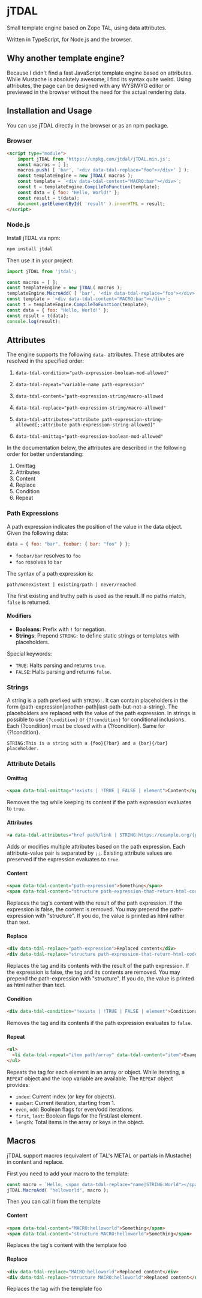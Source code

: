 # jTDAL

Small template engine based on Zope TAL, using data attributes.

Written in TypeScript, for Node.js and the browser.

## Why another template engine?

Because I didn't find a fast JavaScript template engine based on attributes. While Mustache is absolutely awesome, I find its syntax quite weird. Using attributes, the page can be designed with any WYSIWYG editor or previewed in the browser without the need for the actual rendering data.

## Installation and Usage

You can use jTDAL directly in the browser or as an npm package.

### Browser

```html
<script type="module">
    import jTDAL from 'https://unpkg.com/jtdal/jTDAL.min.js';
	const macros = [ ];
	macros.push( [ 'bar', '<div data-tdal-replace="foo"></div>' ] );
    const templateEngine = new jTDAL( macros );
    const template = `<div data-tdal-content="MACRO:bar"></div>`;
    const t = templateEngine.CompileToFunction(template);
    const data = { foo: "Hello, World!" };
    const result = t(data);
    document.getElementById( 'result' ).innerHTML = result;
</script>
```

### Node.js

Install jTDAL via npm:

```bash
npm install jtdal
```

Then use it in your project:

```javascript
import jTDAL from 'jtdal';

const macros = [ ];
const templateEngine = new jTDAL( macros );
templateEngine.MacroAdd( [ 'bar', '<div data-tdal-replace="foo"></div>' ] );
const template = `<div data-tdal-content="MACRO:bar"></div>`;
const t = templateEngine.CompileToFunction(template);
const data = { foo: "Hello, World!" };
const result = t(data);
console.log(result);
```

## Attributes

The engine supports the following `data-` attributes. These attributes are resolved in the specified order:

1. `data-tdal-condition="path-expression-boolean-mod-allowed"`

2. `data-tdal-repeat="variable-name path-expression"`

3. `data-tdal-content="path-expression-string/macro-allowed`

4. `data-tdal-replace="path-expression-string/macro-allowed"`

5. `data-tdal-attributes="attribute path-expression-string-allowed[;;attribute path-expression-string-allowed]"`

6. `data-tdal-omittag="path-expression-boolean-mod-allowed"`

In the documentation below, the attributes are described in the following order for better understanding:

1. Omittag
2. Attributes
3. Content
4. Replace
5. Condition
6. Repeat

### Path Expressions

A path expression indicates the position of the value in the data object. Given the following data:

```javascript
data = { foo: "bar", foobar: { bar: "foo" } };
```

- `foobar/bar` resolves to `foo`
- `foo` resolves to `bar`

The syntax of a path expression is:

```plaintext
path/nonexistent | existing/path | never/reached
```

The first existing and truthy path is used as the result. If no paths match, `false` is returned.

#### Modifiers

- **Booleans**: Prefix with `!` for negation.
- **Strings**: Prepend `STRING:` to define static strings or templates with placeholders.

Special keywords:

- `TRUE`: Halts parsing and returns `true`.
- `FALSE`: Halts parsing and returns `false`.

### Strings
A string is a path prefixed with `STRING:`. It can contain placeholders in the form {path-expression|another-path|last-path-but-not-a-string}. The placeholders are replaced with the value of the path expression.
In strings is possible to use `{?condition}` or `{?!condition}` for conditional inclusions.
Each {?condition} must be closed with a {?/condition}. Same for {?!condition}.

```code
STRING:This is a string with a {foo}{?bar} and a {bar}{/bar} placeholder.
```

### Attribute Details

#### Omittag

```html
<span data-tdal-omittag="!exists | !TRUE | FALSE | element">Content</span>
```

Removes the tag while keeping its content if the path expression evaluates to `true`.

#### Attributes

```html
<a data-tdal-attributes="href path/link | STRING:https://example.org/{page};;class STRING:blue-link">Link name</a>
```

Adds or modifies multiple attributes based on the path expression. Each attribute-value pair is separated by `;;`. Existing attribute values are preserved if the expression evaluates to `true`.

#### Content

```html
<span data-tdal-content="path-expression">Something</span>
<span data-tdal-content="structure path-expression-that-return-html-code">Something</span>
```

Replaces the tag's content with the result of the path expression. If the expression is false, the content is removed.
You may prepend the path-expression with "structure". If you do, the value is printed as html rather than text.

#### Replace

```html
<div data-tdal-replace="path-expression">Replaced content</div>
<div data-tdal-replace="structure path-expression-that-return-html-code">Replaced content</div>
```

Replaces the tag and its contents with the result of the path expression. If the expression is false, the tag and its contents are removed.
You may prepend the path-expression with "structure". If you do, the value is printed as html rather than text.

#### Condition

```html
<div data-tdal-condition="!exists | !TRUE | FALSE | element">Conditional element</div>
```

Removes the tag and its contents if the path expression evaluates to `false`.

#### Repeat

```html
<ul>
  <li data-tdal-repeat="item path/array" data-tdal-content="item">Example item</li>
</ul>
```

Repeats the tag for each element in an array or object. While iterating, a `REPEAT` object and the loop variable are available. The `REPEAT` object provides:

- `index`: Current index (or key for objects).
- `number`: Current iteration, starting from 1.
- `even`, `odd`: Boolean flags for even/odd iterations.
- `first`, `last`: Boolean flags for the first/last element.
- `length`: Total items in the array or keys in the object.

## Macros

jTDAL support macros (equivalent of TAL's METAL or partials in Mustache) in content and replace.

First you need to add your macro to the template:

```javascript
const macro = `Hello, <span data-tdal-replace="name|STRING:World"></span>!`;
jTDAL.MacroAdd( "helloworld", macro );
```

Then you can call it from the template

#### Content

```html
<span data-tdal-content="MACRO:helloworld">Something</span>
<span data-tdal-content="structure MACRO:helloworld">Something</span>
```

Replaces the tag's content with the template foo

#### Replace

```html
<div data-tdal-replace="MACRO:helloworld">Replaced content</div>
<div data-tdal-replace="structure MACRO:helloworld">Replaced content</div>
```

Replaces the tag with the template foo

